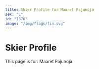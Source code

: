 ```yaml
---
title: Skier Profile for Maaret Pajunoja
sex: "L"
id: "1876"
image: "/img/flags/fin.svg" 
---
```


# Skier Profile

This page is for: Maaret Pajunoja.
    